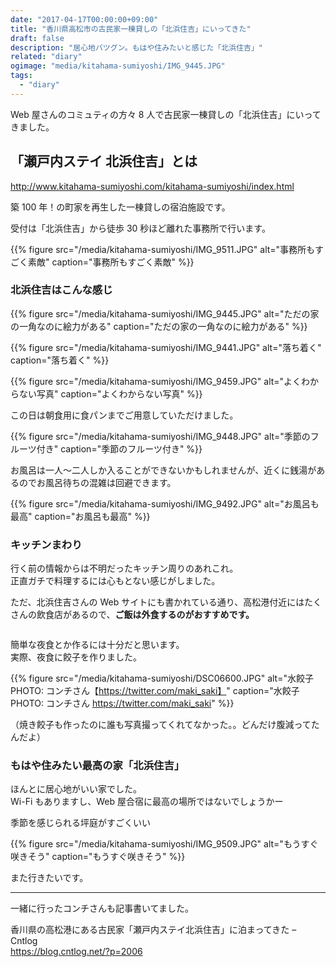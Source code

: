 ```yaml
---
date: "2017-04-17T00:00:00+09:00"
title: "香川県高松市の古民家一棟貸しの「北浜住吉」にいってきた"
draft: false
description: "居心地バツグン。もはや住みたいと感じた「北浜住吉」"
related: "diary"
ogimage: "media/kitahama-sumiyoshi/IMG_9445.JPG"
tags:
  - "diary"
---
```


<!--more-->

Web 屋さんのコミュティの方々 8 人で古民家一棟貸しの「北浜住吉」にいってきました。

## 「瀬戸内ステイ 北浜住吉」とは

http://www.kitahama-sumiyoshi.com/kitahama-sumiyoshi/index.html

築 100 年！の町家を再生した一棟貸しの宿泊施設です。

受付は「北浜住吉」から徒歩 30 秒ほど離れた事務所で行います。

{{% figure src="/media/kitahama-sumiyoshi/IMG_9511.JPG" alt="事務所もすごく素敵" caption="事務所もすごく素敵" %}}

### 北浜住吉はこんな感じ

{{% figure src="/media/kitahama-sumiyoshi/IMG_9445.JPG" alt="ただの家の一角なのに絵力がある" caption="ただの家の一角なのに絵力がある" %}}

{{% figure src="/media/kitahama-sumiyoshi/IMG_9441.JPG" alt="落ち着く" caption="落ち着く" %}}

{{% figure src="/media/kitahama-sumiyoshi/IMG_9459.JPG" alt="よくわからない写真" caption="よくわからない写真" %}}

この日は朝食用に食パンまでご用意していただけました。

{{% figure src="/media/kitahama-sumiyoshi/IMG_9448.JPG" alt="季節のフルーツ付き" caption="季節のフルーツ付き" %}}

お風呂は一人〜二人しか入ることができないかもしれませんが、近くに銭湯があるのでお風呂待ちの混雑は回避できます。

{{% figure src="/media/kitahama-sumiyoshi/IMG_9492.JPG" alt="お風呂も最高" caption="お風呂も最高" %}}


### キッチンまわり

行く前の情報からは不明だったキッチン周りのあれこれ。  
正直ガチで料理するには心もとない感じがしました。

ただ、北浜住吉さんの Web サイトにも書かれている通り、高松港付近にはたくさんの飲食店があるので、**ご飯は外食するのがおすすめです。**

<script src="/js/bundle.js"></script>
<div class="hh-flipsnap">
<div class="hh-flipsnap__inner flipsnap">
<div class="hh-flipsnap__item"><img src="/media/kitahama-sumiyoshi/IMG_9447.JPG" alt=""></div>
<div class="hh-flipsnap__item"><img src="/media/kitahama-sumiyoshi/IMG_9449.JPG" alt=""></div>
<div class="hh-flipsnap__item"><img src="/media/kitahama-sumiyoshi/IMG_9450.JPG" alt=""></div>
<div class="hh-flipsnap__item"><img src="/media/kitahama-sumiyoshi/IMG_9452.JPG" alt=""></div>
<div class="hh-flipsnap__item"><img src="/media/kitahama-sumiyoshi/IMG_9453.JPG" alt=""></div>
<div class="hh-flipsnap__item"><img src="/media/kitahama-sumiyoshi/IMG_9454.JPG" alt=""></div>
<div class="hh-flipsnap__item"><img src="/media/kitahama-sumiyoshi/IMG_9446.JPG" alt=""></div>
</div>
</div>
<div class="pointer">
<span class="current"></span>
<span></span>
<span></span>
<span></span>
<span></span>
<span></span>
<span></span>
</div>

簡単な夜食とか作るには十分だと思います。  
実際、夜食に餃子を作りました。

{{% figure src="/media/kitahama-sumiyoshi/DSC06600.JPG" alt="水餃子 PHOTO: コンチさん【https://twitter.com/maki_saki】" caption="水餃子 PHOTO: コンチさん <https://twitter.com/maki_saki>" %}}

（焼き餃子も作ったのに誰も写真撮ってくれてなかった。。どんだけ腹減ってたんだよ）

### もはや住みたい最高の家「北浜住吉」

ほんとに居心地がいい家でした。  
Wi-Fi もありますし、Web 屋合宿に最高の場所ではないでしょうかー

季節を感じられる坪庭がすごくいい

{{% figure src="/media/kitahama-sumiyoshi/IMG_9509.JPG" alt="もうすぐ咲きそう" caption="もうすぐ咲きそう" %}}

また行きたいです。

---

一緒に行ったコンチさんも記事書いてました。

香川県の高松港にある古民家「瀬戸内ステイ北浜住吉」に泊まってきた &#8211; Cntlog  
<https://blog.cntlog.net/?p=2006>
